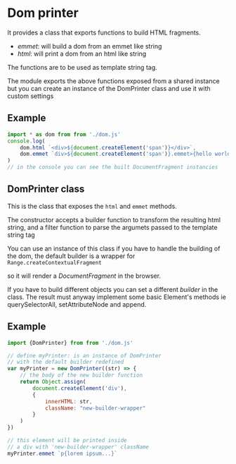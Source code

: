 Dom printer
===

It provides a class that exports functions to build HTML fragments.


- *emmet*: will build a dom from an emmet like string
- *html*: will print a dom from an html like string

The functions are to be used as template string tag.

The module exports the above functions exposed from a shared instance but you
can create an instance of the DomPrinter class and use it with custom
settings

Example
---

```javascript
import * as dom from from './dom.js'
console.log(
	dom.html `<div>${document.createElement('span')}</div>`,
	dom.emmet `div>${document.createElement('span')}.emmet>{hello world!}`
)
// in the console you can see the built DocumentFragment instancies
```

DomPrinter class
---
This is the class that exposes the `html` and `emmet` methods.

The constructor accepts a builder function to transform the resulting
html string, and a filter function to parse the argumets passed to the
template string tag

You can use an instance of this class if you have to handle the building of the
dom, the default builder is a wrapper for `Range.createContextualFragment`

so it will render a *DocumentFragment* in the browser.

If you have to build different objects you can set a different *builder* in the
class. The result must anyway implement some basic Element's methods ie
querySelectorAll, setAttributeNode and append.

Example
---
```javascript
import {DomPrinter} from from './dom.js'

// define myPrinter: is an instance of DomPrinter
// with the default builder redefined
var myPrinter = new DomPrinter((str) => {
	// the body of the new builder function
	return Object.assign(
		document.createElement('div'),
		{
			innerHTML: str,
			className: "new-builder-wrapper"
		}
	)
})

// this element will be printed inside
// a div with 'new-builder-wrapper' className
myPrinter.emmet `p{lorem ipsum...}`
```
